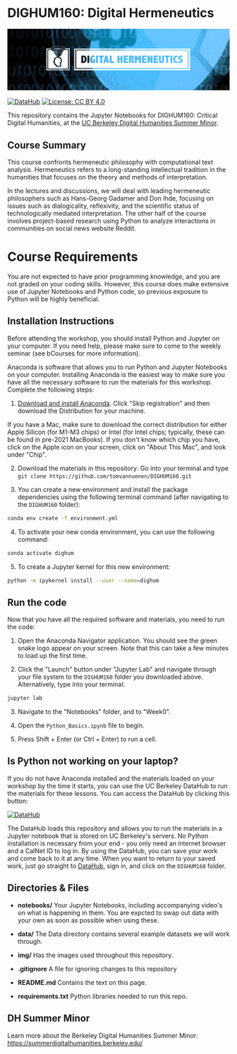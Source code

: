 # DIGHUM160: Digital Hermeneutics

![logo](img/backdrop-color.jpg)

[![DataHub](https://img.shields.io/badge/launch-datahub-blue)](https://dlab.datahub.berkeley.edu/hub/user-redirect/git-pull?repo=https%3A%2F%2Fgithub.com%2Ftomvannuenen%2FDIGHUM160&urlpath=lab%2Ftree%2FDIGHUM160%2F&branch=main) [![License: CC BY 4.0](https://img.shields.io/badge/License-CC_BY_4.0-lightgrey.svg)](https://creativecommons.org/licenses/by/4.0/)

This repository contains the Jupyter Notebooks for DIGHUM160: Critical Digital Humanities, at the [UC Berkeley Digital Humanities Summer Minor](https://summerdigitalhumanities.berkeley.edu/).

## Course Summary
This course confronts hermeneutic philosophy with computational text analysis. Hermeneutics refers to a long-standing intellectual tradition in the humanities that focuses on the theory and methods of interpretation.

In the lectures and discussions, we will deal with leading hermeneutic philosophers such as Hans-Georg Gadamer and Don Ihde, focusing on issues such as dialogicality, reflexivity, and the scientific status of technologically mediated interpretation. The other half of the course involves project-based research using Python to analyze interactions in communities on social news website Reddit.

# Course Requirements
You are not expected to have prior programming knowledge, and you are not graded on your coding skills. However, this course does make extensive use of Jupyter Notebooks and Python code, so previous exposure to Python will be highly beneficial.

## Installation Instructions

Before attending the workshop, you should install Python and Jupyter on your computer. If you need help, please make sure to come to the weekly seminar (see bCourses for more information).

Anaconda is software that allows you to run Python and Jupyter Notebooks on your computer. Installing Anaconda is the easiest way to make sure you have all the necessary software to run the materials for this workshop. Complete the following steps:

1. [Download and install Anaconda](https://www.anaconda.com/downloads). Click "Skip registration" and then download the Distribution for your machine. 

If you have a Mac, make sure to download the correct distribution for either Apple Silicon (for M1-M3 chips) or Intel (for Intel chips; typically, these can be found in pre-2021 MacBooks). If you don't know which chip you have, click on the Apple icon on your screen, click on "About This Mac", and look under "Chip". 

2. Download the materials in this repository: Go into your terminal and type `git clone https://github.com/tomvannuenen/DIGHUM160.git`

3. You can create a new environment and install the package dependencies using the following terminal command (after navigating to the `DIGHUM160` folder):

```bash
conda env create -f environment.yml
```

4. To activate your new conda environment, you can use the following command:

```bash
conda activate dighum
```

5. To create a Jupyter kernel for this new environment:

```bash
python -m ipykernel install --user --name=dighum
```


## Run the code

Now that you have all the required software and materials, you need to run the code:

1. Open the Anaconda Navigator application. You should see the green snake logo appear on your screen. Note that this can take a few minutes to load up the first time.   

2. Click the "Launch" button under "Jupyter Lab" and navigate through your file system to the `DIGHUM160` folder you downloaded above.
Alternatively, type into your terminal:

```bash
jupyter lab
```

3. Navigate to the "Notebooks" folder, and to "Week0".

4. Open the `Python_Basics.ipynb` file to begin.

5. Press Shift + Enter (or Ctrl + Enter) to run a cell.

## Is Python not working on your laptop?

If you do not have Anaconda installed and the materials loaded on your workshop by the time it starts, you can use the UC Berkeley DataHub to run the materials for these lessons. You can access the DataHub by clicking this button:

[![DataHub](https://img.shields.io/badge/launch-datahub-blue)](https://dlab.datahub.berkeley.edu/hub/user-redirect/git-pull?repo=https%3A%2F%2Fgithub.com%2Ftomvannuenen%2FDIGHUM160&urlpath=lab%2Ftree%2FDIGHUM160%2F&branch=main) 

The DataHub loads this repository and allows you to run the materials in a Jupyter notebook that is stored on UC Berkeley's servers. No Python installation is necessary from your end - you only need an internet browser and a CalNet ID to log in. By using the DataHub, you can save your work and come back to it at any time. When you want to return to your saved work, just go straight to [DataHub](https://datahub.berkeley.edu), sign in, and click on the `DIGHUM160` folder.


## Directories & Files

- **notebooks/**  Your Jupyter Notebooks, including accompanying video's on what is happening in them. You are expcted to swap out data with your own as soon as possible when using these.

- **data/**  The Data directory contains several example datasets we will work through.

- **img/**  Has the images used throughout this repository.

- **.gitignore**  A file for ignoring changes to this repository

- **README.md**  Contains the text on this page.

- **requirements.txt**  Python libraries needed to run this repo.

## DH Summer Minor

Learn more about the Berkeley Digital Humanities Summer Minor: https://summerdigitalhumanities.berkeley.edu/
